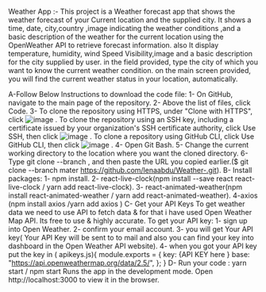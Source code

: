 Weather App :-
This project is a Weather forecast app that shows the weather forecast of your Current location and the supplied city. 
It shows a time, date, city,country ,image indicating the weather conditions ,and a basic description of the weather for the current location using the OpenWeather API to retrieve forecast information.
also It display temperature, humidity, wind Speed Visibility,image  and a basic description for the city supplied by user.
in the field provided, type the city of which you want to know the current weather condition. 
on the main screen provided, you will find the current weather status in your location, automatically.

A-Follow Below Instructions to download the code file:
   1- On GitHub, navigate to the main page of the repository.
   2- Above the list of files, click Code.
   3- To clone the repository using HTTPS, under "Clone with HTTPS", click ![image](https://user-images.githubusercontent.com/54982546/133905176-8b1ee8f6-e7f4-4d3a-9845-6a3a9f84a0ce.png)
 .
   To clone the repository using an SSH key, including a certificate issued by your organization's SSH certificate authority, click Use SSH, then click ![image](https://user-images.githubusercontent.com/54982546/133905194-a9ab76cf-315e-408a-bbd0-9b981e9f2690.png)
 . 
   To clone a repository using GitHub CLI, click Use GitHub CLI, then click ![image](https://user-images.githubusercontent.com/54982546/133905198-c87b0df4-9b32-4f8b-9d70-809608323790.png)
.
   4- Open Git Bash.
   5- Change the current working directory to the location where you want the cloned directory.
   6- Type git clone --branch <branch name> <URL>, and then paste the URL you copied earlier.($ git clone --branch mater  https://github.com/lenaabdu/Weather-.git).
B- Install packages:
   1- npm install.
   2- react-live-clock(npm install --save react react-live-clock / yarn add react-live-clock).
   3- react-animated-weather(npm install react-animated-weather / yarn add react-animated-weather).
   4-axios (npm install axios /yarn add axios )
C- Get your API Keys
   To get weather data we need to use API to fetch data & for that i have used Open Weather Map API. Its free to use & highly accurate.
   To get your API key:
     1- sign up into Open Weather.
     2- confirm your email account.
     3- you will get Your API key( Your API Key will be sent to to mail and also you can find your key into dashboard in the Open Weather API website).
     4- when you got your API key put the key in ( apikeys.js){
           module.exports = {
                key: {API KEY here }
                base: "https://api.openweathermap.org/data/2.5/",
               };     } 
D- Run your code :
     yarn start /  npm start 
    Runs the app in the development mode.
    Open http://localhost:3000 to view it in the browser.
